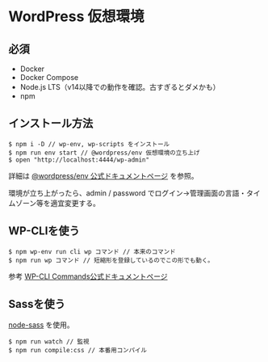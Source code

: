 # WordPress 仮想環境

## 必須

* Docker
* Docker Compose
* Node.js LTS（v14以降での動作を確認。古すぎるとダメかも）
* npm

## インストール方法

```
$ npm i -D // wp-env, wp-scripts をインストール
$ npm run env start // @wordpress/env 仮想環境の立ち上げ
$ open "http://localhost:4444/wp-admin"
```

詳細は [@wordpress/env 公式ドキュメントページ](https://ja.wordpress.org/team/handbook/block-editor/packages/packages-env/) を参照。

環境が立ち上がったら、admin / password でログイン→管理画面の言語・タイムゾーン等を適宜変更する。

## WP-CLIを使う

```
$ npm wp-env run cli wp コマンド // 本来のコマンド
$ npm run wp コマンド // 短縮形を登録しているのでこの形でも動く。
```

参考 [WP-CLI Commands公式ドキュメントページ](https://developer.wordpress.org/cli/commands/) 

## Sassを使う

[node-sass](https://www.npmjs.com/package/node-sass) を使用。

```
$ npm run watch // 監視
$ npm run compile:css // 本番用コンパイル
```




